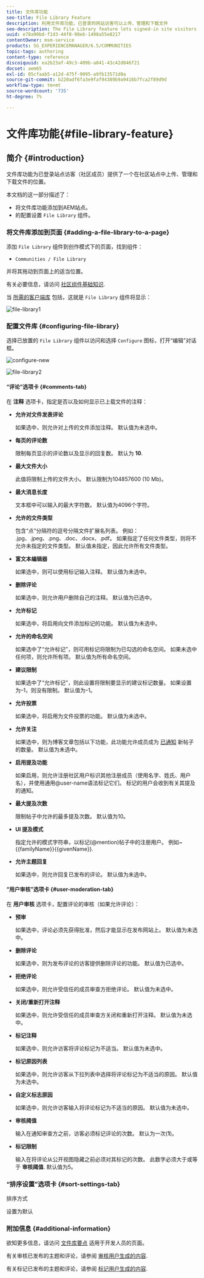 ```yaml
---
title: 文件库功能
seo-title: File Library Feature
description: 利用文件库功能，已登录的网站访客可以上传、管理和下载文件
seo-description: The File Library feature lets signed-in site visitors upload, manage, and download files
uuid: e78a90bd-f1d3-44f8-98eb-1498a55e8217
contentOwner: msm-service
products: SG_EXPERIENCEMANAGER/6.5/COMMUNITIES
topic-tags: authoring
content-type: reference
discoiquuid: ea2b23af-49c3-409b-a041-43c42d846f21
docset: aem65
exl-id: 05cfaab5-a12d-475f-9095-a9fb13571d0a
source-git-commit: b220adf6fa3e9faf94389b9a9416b7fca2f89d9d
workflow-type: tm+mt
source-wordcount: '735'
ht-degree: 7%

---
```


# 文件库功能{#file-library-feature}

## 简介 {#introduction}

文件库功能为已登录站点访客（社区成员）提供了一个在社区站点中上传、管理和下载文件的位置。

本文档的这一部分描述了：

* 将文件库功能添加到AEM站点。
* 的配置设置 `File Library` 组件。

### 将文件库添加到页面 {#adding-a-file-library-to-a-page}

添加 `File Library` 组件到创作模式下的页面，找到组件：

* `Communities / File Library`

并将其拖动到页面上的适当位置。

有关必要信息，请访问 [社区组件基础知识](/help/communities/basics.md).

当 [所需的客户端库](/help/communities/essentials-file-library.md#essentials-for-client-side) 包括，这就是 `File Library` 组件将显示：

![file-library1](assets/file-library1.png)

### 配置文件库 {#configuring-file-library}

选择已放置的 `File Library` 组件以访问和选择 `Configure` 图标，打开“编辑”对话框。

![configure-new](assets/configure-new.png)

![file-library2](assets/file-library2.png)

#### “评论”选项卡 {#comments-tab}

在 **注释** 选项卡，指定是否以及如何显示已上载文件的注释：

* **允许对文件发表评论**

   如果选中，则允许对上传的文件添加注释。 默认值为未选中。

* **每页的评论数**

   限制每页显示的评论数以及显示的回复数。 默认为 **10**.

* **最大文件大小**

   此值将限制上传的文件大小。 默认限制为104857600 (10 Mb)。

* **最大消息长度**

   文本框中可以输入的最大字符数。 默认值为4096个字符。

* **允许的文件类型**

   包含“点”分隔符的逗号分隔文件扩展名列表。 例如： .jpg、.jpeg、.png、.doc、.docx、.pdf。 如果指定了任何文件类型，则将不允许未指定的文件类型。 默认值未指定，因此允许所有文件类型。

* **富文本编辑器**

   如果选中，则可以使用标记输入注释。 默认值为未选中。

* **删除评论**

   如果选中，则允许用户删除自己的注释。 默认值为已选中。

* **允许标记**

   如果选中，将启用向文件添加标记的功能。 默认值为未选中。

* **允许的命名空间**

   如果选中了“允许标记”，则可用标记将限制为已勾选的命名空间。 如果未选中任何项，则允许所有项。 默认值为所有命名空间。

* **建议限制**

   如果选中了“允许标记”，则此设置将限制要显示的建议标记数量。 如果设置为–1，则没有限制。 默认值为–1。

* **允许投票**

   如果选中，将启用为文件投票的功能。 默认值为未选中。

* **允许关注**

   如果选中，则为博客文章包括以下功能，此功能允许成员成为 [已通知](/help/communities/notifications.md) 新帖子的数量。 默认值为未选中。

* **启用提及功能**

   如果启用，则允许注册社区用户标识其他注册成员（使用名字、姓氏、用户名），并使用通用@user-name语法标记它们。 标记的用户会收到有关其提及的通知。

* **最大提及次数**

   限制帖子中允许的最多提及次数。 默认值为10。

* **UI 提及模式**

   指定允许的模式字符串，以标记(@mention)帖子中的注册用户。 例如~{{familyName}}{{givenName}}.

* **允许主题回复**

   如果选中，则允许回复已发布的评论。 默认值为未选中。

#### “用户审核”选项卡 {#user-moderation-tab}

在 **用户审核** 选项卡，配置评论的审核（如果允许评论）：

* **预审**

   如果选中，评论必须先获得批准，然后才能显示在发布网站上。 默认值为未选中。

* **删除评论**

   如果选中，则为发布评论的访客提供删除评论的功能。 默认值为已选中。

* **拒绝评论**

   如果选中，则允许受信任的成员审查方拒绝评论。 默认值为未选中。

* **关闭/重新打开注释**

   如果选中，则允许受信任的成员审查方关闭和重新打开注释。 默认值为未选中。

* **标记注释**

   如果选中，则允许访客将评论标记为不适当。 默认值为未选中。

* **标记原因列表**

   如果选中，则允许访客从下拉列表中选择将评论标记为不适当的原因。 默认值为未选中。

* **自定义标志原因**

   如果选中，则允许访客输入将评论标记为不适当的原因。 默认值为未选中。

* **审核阈值**

   输入在通知审查方之前，访客必须标记评论的次数。 默认为一次(**1**)。

* **标记限制**

   输入在将评论从公开视图隐藏之前必须对其标记的次数。 此数字必须大于或等于 **审核阈值**. 默认值为5。

### “排序设置”选项卡 {#sort-settings-tab}

排序方式

设置为默认

### 附加信息 {#additional-information}

欲知更多信息，请访问 [文件库要点](/help/communities/essentials-file-library.md) 适用于开发人员的页面。

有关审核已发布的主题和评论，请参阅 [审核用户生成的内容](/help/communities/moderate-ugc.md).

有关标记已发布的主题和评论，请参阅 [标记用户生成的内容](/help/communities/tag-ugc.md).
